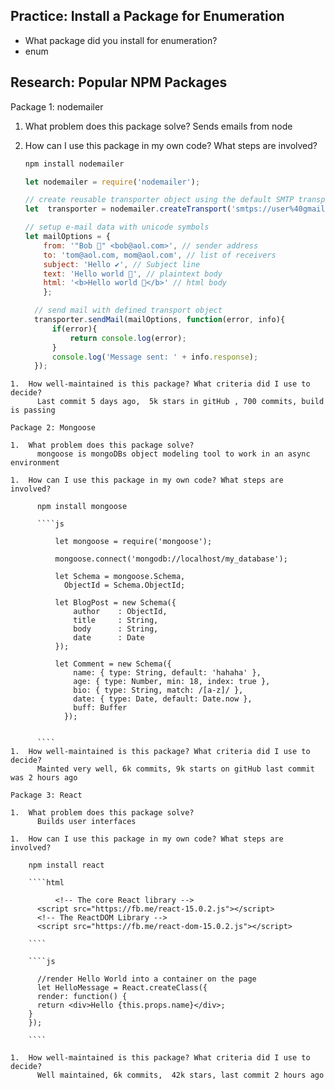 ## Practice: Install a Package for Enumeration

- What package did you install for enumeration?
- enum

## Research: Popular NPM Packages

Package 1: nodemailer

1.  What problem does this package solve?
      Sends emails from node
1.  How can I use this package in my own code? What steps are involved?

      ````js
      npm install nodemailer

      let nodemailer = require('nodemailer');

      // create reusable transporter object using the default SMTP transport
      let  transporter = nodemailer.createTransport('smtps://user%40gmail.com:pass@smtp.gmail.com');

      // setup e-mail data with unicode symbols
      let mailOptions = {
          from: '"Bob 👥" <bob@aol.com>', // sender address
          to: 'tom@aol.com, mom@aol.com', // list of receivers
          subject: 'Hello ✔', // Subject line
          text: 'Hello world 🐴', // plaintext body
          html: '<b>Hello world 🐴</b>' // html body
          };

        // send mail with defined transport object
        transporter.sendMail(mailOptions, function(error, info){
            if(error){
                return console.log(error);
            }
            console.log('Message sent: ' + info.response);
        });

````
1.  How well-maintained is this package? What criteria did I use to decide?
      Last commit 5 days ago,  5k stars in gitHub , 700 commits, build is passing

Package 2: Mongoose

1.  What problem does this package solve?
      mongoose is mongoDBs object modeling tool to work in an async environment

1.  How can I use this package in my own code? What steps are involved?

      npm install mongoose

      ````js

          let mongoose = require('mongoose');

          mongoose.connect('mongodb://localhost/my_database');

          let Schema = mongoose.Schema,
            ObjectId = Schema.ObjectId;

          let BlogPost = new Schema({
              author    : ObjectId,
              title     : String,
              body      : String,
              date      : Date
          });

          let Comment = new Schema({
              name: { type: String, default: 'hahaha' },
              age: { type: Number, min: 18, index: true },
              bio: { type: String, match: /[a-z]/ },
              date: { type: Date, default: Date.now },
              buff: Buffer
            });


      ````
1.  How well-maintained is this package? What criteria did I use to decide?
      Mainted very well, 6k commits, 9k starts on gitHub last commit was 2 hours ago

Package 3: React

1.  What problem does this package solve?
      Builds user interfaces

1.  How can I use this package in my own code? What steps are involved?

    npm install react

    ````html

          <!-- The core React library -->
      <script src="https://fb.me/react-15.0.2.js"></script>
      <!-- The ReactDOM Library -->
      <script src="https://fb.me/react-dom-15.0.2.js"></script>

    ````

    ````js

      //render Hello World into a container on the page
      let HelloMessage = React.createClass({
      render: function() {
      return <div>Hello {this.props.name}</div>;
    }
    });

    ````

1.  How well-maintained is this package? What criteria did I use to decide?
      Well maintained, 6k commits,  42k stars, last commit 2 hours ago

